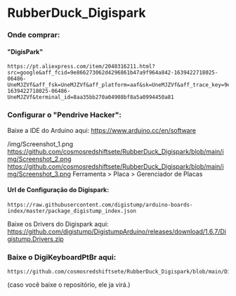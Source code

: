 # RubberDuck_Digispark

### Onde comprar: 
#### "DigisPark"
    https://pt.aliexpress.com/item/2040316211.html?src=google&aff_fcid=9e866273062d4296861b47a9f964a842-1639422718025-06486-UneMJZVf&aff_fsk=UneMJZVf&aff_platform=aaf&sk=UneMJZVf&aff_trace_key=9e866273062d4296861b47a9f964a842-1639422718025-06486-UneMJZVf&terminal_id=8aa35bb270a04908bf8a5a0994450a81

### Configurar o "Pendrive Hacker":
Baixe a IDE do Arduino aqui:
    https://www.arduino.cc/en/software
    
 /img/Screenshot_1.png
https://github.com/cosmosredshiftsete/RubberDuck_Digispark/blob/main/img/Screenshot_2.png
https://github.com/cosmosredshiftsete/RubberDuck_Digispark/blob/main/img/Screenshot_3.png
Ferramenta > Placa > Gerenciador de Placas

#### Url de Configuração do Digispark:
    https://raw.githubusercontent.com/digistump/arduino-boards-index/master/package_digistump_index.json

Baixe os Drivers do Digispark aqui:
https://github.com/digistump/DigistumpArduino/releases/download/1.6.7/Digistump.Drivers.zip

### Baixe o DigiKeyboardPtBr aqui:
    https://github.com/cosmosredshiftsete/RubberDuck_Digispark/blob/main/DigiKeyboardPtBr.h
(caso você baixe o repositório, ele ja virá.)
